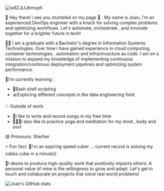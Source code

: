 
![w8ZJLtJbmuph](https://github.com/joanafanana/joanafanana/assets/68906597/cdfa7754-8cd3-4226-b998-3f65313a6778)



👋 Hey there! i see you stumbled on my page 👀 . My name is Joan, i'm an experienced DevOps engineer with a knack for solving complex problems and optimizing workflows. Let's automate, orchestrate , and innovate together for a brighter future in tech!

👩‍🎓 I am a graduate with a Bachelor's degree in Information Systems Technologies. Over time i have gained experience in cloud computing, container technologies , automation and infractruscture as code. I am on a mission to expand my knowledge of implementing continuous integration/continous deployment pipelines and optimizing system performance.


<p>🌱I’m currently learning :</p>
<ul>
      <li>👾Bash shell scripting</li>
      <li>📊Exploring different concepts in the data engineering field</li>
      </ul>
     
 <p>✨ Outside of work:</p>
   <ul>
      <li>🎵I like to write and record songs in my free time</li>
      <li>🧘🏾‍♀️I also like to practice yoga and meditation for my mind , body and soul</li>
      </ul>

😄 Pronouns: She/her
 
⚡ Fun fact:
      🎲i'm an aspiring speed cuber ... current record is solving my rubiks cube in a minute))
    
🎯I desire to produce high-quality work that positively impacts others. A personal value of mine is the willingness to grow and adapt. Let's get in touch and collaborate on projects that solve real world 
     problems!


![Joan's GitHub stats](https://github-readme-stats.vercel.app/api?username=joanafanana&show_icons=true&theme=radical)
